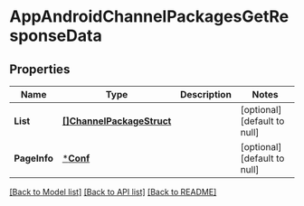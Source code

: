 # AppAndroidChannelPackagesGetResponseData

## Properties
Name | Type | Description | Notes
------------ | ------------- | ------------- | -------------
**List** | [**[]ChannelPackageStruct**](channel_package_struct.md) |  | [optional] [default to null]
**PageInfo** | [***Conf**](conf.md) |  | [optional] [default to null]

[[Back to Model list]](../README.md#documentation-for-models) [[Back to API list]](../README.md#documentation-for-api-endpoints) [[Back to README]](../README.md)


